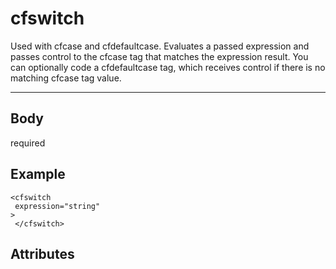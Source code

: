 # cfswitch


Used with cfcase and cfdefaultcase. Evaluates a passed expression and passes control to the
  cfcase tag that matches the expression result. You can optionally code a cfdefaultcase tag, which
  receives control if there is no matching cfcase tag value.

---
## Body
required

## Example
```
<cfswitch
 expression="string"
> 
 </cfswitch>
```
## Attributes
